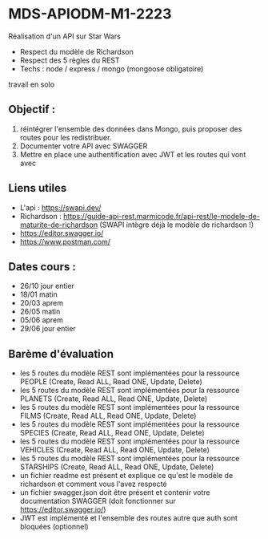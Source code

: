 # MDS-APIODM-M1-2223

Réalisation d'un API sur Star Wars
- Respect du modèle de Richardson
- Respect des 5 règles du REST
- Techs : node / express / mongo (mongoose obligatoire)

travail en solo


## Objectif : 

1. réintégrer l'ensemble des données dans Mongo, puis proposer des routes pour les redistribuer.
2. Documenter votre API avec SWAGGER
3. Mettre en place une authentification avec JWT et les routes qui vont avec


## Liens utiles

- L'api : https://swapi.dev/
- Richardson : https://guide-api-rest.marmicode.fr/api-rest/le-modele-de-maturite-de-richardson (SWAPI intègre déjà le modèle de richardson !)
- https://editor.swagger.io/
- https://www.postman.com/

## Dates cours : 
- 26/10 jour entier
- 18/01 matin
- 20/03 aprem
- 26/05 matin
- 05/06 aprem
- 29/06 jour entier

## Barème d'évaluation
- les 5 routes du modèle REST sont implémentées pour la ressource PEOPLE (Create, Read ALL, Read ONE, Update, Delete)
- les 5 routes du modèle REST sont implémentées pour la ressource PLANETS (Create, Read ALL, Read ONE, Update, Delete)
- les 5 routes du modèle REST sont implémentées pour la ressource FILMS (Create, Read ALL, Read ONE, Update, Delete)
- les 5 routes du modèle REST sont implémentées pour la ressource SPECIES (Create, Read ALL, Read ONE, Update, Delete)
- les 5 routes du modèle REST sont implémentées pour la ressource VEHICLES (Create, Read ALL, Read ONE, Update, Delete)
- les 5 routes du modèle REST sont implémentées pour la ressource STARSHIPS (Create, Read ALL, Read ONE, Update, Delete)
- un fichier readme est présent et explique ce qu'est le modèle de richardson et comment vous l'avez respecté
- un fichier swagger.json doit être présent et contenir votre documentation SWAGGER (doit fonctionner sur https://editor.swagger.io/)
- JWT est implémenté et l'ensemble des routes autre que auth sont bloquées (optionnel)
